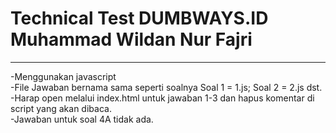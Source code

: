 # Technical Test DUMBWAYS.ID Muhammad Wildan Nur Fajri
<hr>
-Menggunakan javascript <br>
-File Jawaban bernama sama seperti soalnya Soal 1 = 1.js; Soal 2 = 2.js dst. <br>
-Harap open melalui index.html untuk jawaban 1-3 dan hapus komentar di script yang akan dibaca.<br>
-Jawaban untuk soal 4A tidak ada.<br>
